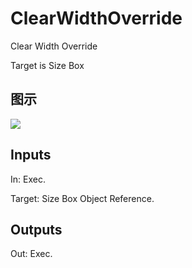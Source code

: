 # ClearWidthOverride

Clear Width Override

Target is Size Box

## 图示

![]($-20221218-19392609.png)

## Inputs

In: Exec.

Target: Size Box Object Reference.  

## Outputs

Out: Exec.


